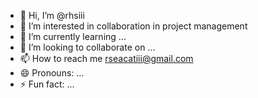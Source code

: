 - 👋 Hi, I’m @rhsiii
- 👀 I’m interested in collaboration in project management
- 🌱 I’m currently learning ...
- 💞️ I’m looking to collaborate on ...
- 📫 How to reach me rseacatiii@gmail.com
- 😄 Pronouns: ...
- ⚡ Fun fact: ...

<!---
rhsiii/rhsiii is a ✨ special ✨ repository because its `README.md` (this file) appears on your GitHub profile.
You can click the Preview link to take a look at your changes.
--->
